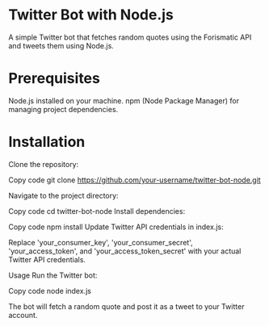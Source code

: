 # Twitter Bot with Node.js
A simple Twitter bot that fetches random quotes using the Forismatic API and tweets them using Node.js.

# Prerequisites
Node.js installed on your machine.
npm (Node Package Manager) for managing project dependencies.

# Installation
Clone the repository:

Copy code
git clone https://github.com/your-username/twitter-bot-node.git

Navigate to the project directory:

Copy code
cd twitter-bot-node
Install dependencies:

Copy code
npm install
Update Twitter API credentials in index.js:

Replace 'your_consumer_key', 'your_consumer_secret', 'your_access_token', and 'your_access_token_secret' with your actual Twitter API credentials.

Usage
Run the Twitter bot:

Copy code
node index.js

The bot will fetch a random quote and post it as a tweet to your Twitter account.

